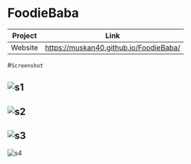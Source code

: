 # FoodieBaba
| Project | Link |
| ------ | ------ |
| Website | https://muskan40.github.io/FoodieBaba/ |

#`Screenshot`

![s1](https://user-images.githubusercontent.com/67264445/151878300-8ecab72d-7a35-48b3-b467-b8e46e5e5426.jpeg)
--
![s2](https://user-images.githubusercontent.com/67264445/151878329-79f0481d-2045-474d-8f43-4df0fd7eb343.jpeg)
--
![s3](https://user-images.githubusercontent.com/67264445/151878347-da62b3bd-1275-4e7e-87e7-18254bd40e1b.jpeg)
--
![s4](https://user-images.githubusercontent.com/67264445/151878369-6d0d1368-c75b-4205-bd06-b2f9576895cd.jpeg)
